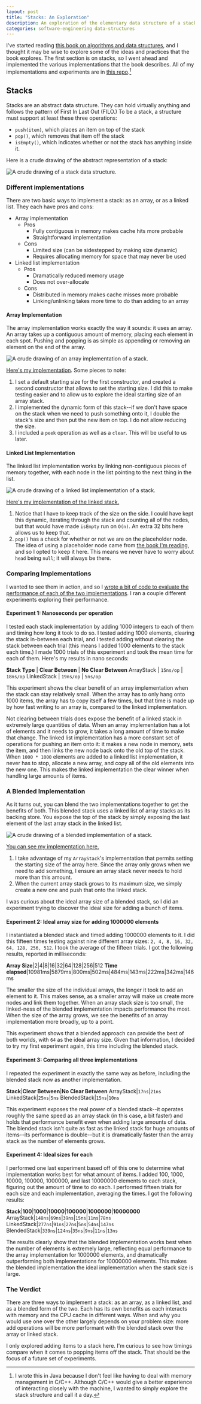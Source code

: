 ```yaml
---
layout: post
title: "Stacks: An Exploration"
description: An exploration of the elementary data structure of a stack, potential implementations, and their performance.
categories: software-engineering data-structures
---
```


I've started reading [this book on algorithms and data structures](https://www.amazon.com/Advanced-Data-Structures-Peter-Brass/dp/0521880378), and I thought it may be wise to explore some of the ideas and practices that the book explores. The first section is on stacks, so I went ahead and implemented the various implementations that the book describes. All of my implementations and experiments are in [this repo](https://github.com/cincospenguinos/AlgorithmsAndDataStructures).[^1]

## Stacks

Stacks are an abstract data structure. They can hold virtually anything and follows the pattern of First In Last Out (FILO.) To be a stack, a structure must support at least these three operations:

* `push(item)`, which places an item on top of the stack
* `pop()`, which removes that item off the stack
* `isEmpty()`, which indicates whether or not the stack has anything inside it.

Here is a crude drawing of the abstract representation of a stack:

<div class="image-container"><img class="big-image" alt="A crude drawing of a stack data structure." src="/blog/assets/images/stack_drawing.jpg" /></div>

### Different implementations

There are two basic ways to implement a stack: as an array, or as a linked list. They each have pros and cons:

* Array implementation
	* Pros
		* Fully contiguous in memory makes cache hits more probable
		* Straightforward implementation
	* Cons
		* Limited size (can be sidestepped by making size dynamic)
		* Requires allocating memory for space that may never be used
* Linked list implementation
	* Pros
		* Dramatically reduced memory usage
		* Does not over-allocate
	* Cons
		* Distributed in memory makes cache misses more probable
		* Linking/unlinking takes more time to do than adding to an array

#### Array Implementation

The array implementation works exactly the way it sounds: it uses an array. An array takes up a contiguous amount of memory, placing each element in each spot. Pushing and popping is as simple as appending or removing an element on the end of the array.

<div class="image-container"><img class="big-image" alt="A crude drawing of an array implementation of a stack." src="/blog/assets/images/array_stack_impl.jpg" /></div>

[Here's my implementation](https://github.com/cincospenguinos/AlgorithmsAndDataStructures/blob/master/src/main/java/usa/cincospenguinos/main/structures/stack/ArrayStack.java). Some pieces to note:

1. I set a default starting size for the first constructor, and created a second constructor that allows to set the starting size. I did this to make testing easier and to allow us to explore the ideal starting size of an array stack.
2. I implemented the dynamic form of this stack--if we don't have space on the stack when we need to push something onto it, I double the stack's size and then put the new item on top. I do not allow reducing the size.
3. I included a `peek` operation as well as a `clear`. This will be useful to us later.

#### Linked List Implementation

The linked list implementation works by linking non-contiguous pieces of memory together, with each node in the list pointing to the next thing in the list.

<div class="image-container"><img class="big-image" alt="A crude drawing of a linked list implementation of a stack." src="/blog/assets/images/linked_stack_impl.jpg" /></div>

[Here's my implementation of the linked stack.](https://github.com/cincospenguinos/AlgorithmsAndDataStructures/blob/master/src/main/java/usa/cincospenguinos/main/structures/stack/LinkedStack.java)

1. Notice that I have to keep track of the size on the side. I could have kept this dynamic, iterating through the stack and counting all of the nodes, but that would have made `isEmpty` run on `O(n)`. An extra 32 bits here allows us to keep that.
2. `pop()` has a check for whether or not we are on the placeholder node. The idea of using a placeholder node came from [the book I'm reading](https://www.amazon.com/Advanced-Data-Structures-Peter-Brass/dp/0521880378), and so I opted to keep it here. This means we never have to worry about `head` being `null`; it will always be there.

### Comparing Implementations

I wanted to see them in action, and so I [wrote a bit of code to evaluate the performance of each of the two implementations](https://github.com/cincospenguinos/AlgorithmsAndDataStructures/blob/master/src/test/java/usa/cincospenguinos/main/structures/stack/AbstractStackTest.java#L25). I ran a couple different experiments exploring their performance.

#### Experiment 1: Nanoseconds per operation

I tested each stack implementation by adding 1000 integers to each of them and timing how long it took to do so. I tested adding 1000 elements, clearing the stack in-between each trial, and I tested adding without clearing the stack between each trial (this means I added 1000 elements to the stack each time.) I made 1000 trials of this experiment and took the mean time for each of them. Here's my results in nano seconds:

**Stack Type** | **Clear Between** | **No Clear Between**
ArrayStack | `15ns/op` | `18ns/op`
LinkedStack | `19ns/op` | `5ns/op`

This experiment shows the clear benefit of an array implementation when the stack can stay relatively small. When the array has to only hang onto 1000 items, the array has to copy itself a few times, but that time is made up by how fast writing to an array is, compared to the linked implementation.

Not clearing between trials does expose the benefit of a linked stack in extremely large quantities of data. When an array implementation has a lot of elements and it needs to grow, it takes a long amount of time to make that change. The linked list implementation has a more constant set of operations for pushing an item onto it: it makes a new node in memory, sets the item, and then links the new node back onto the old top of the stack. When `1000 * 1000` elements are added to a linked list implementation, it never has to stop, allocate a new array, and copy all of the old elements into the new one. This makes the linked implementation the clear winner when handling large amounts of items.

### A Blended Implementation

As it turns out, you can blend the two implementations together to get the benefits of both. This blended stack uses a linked list of array stacks as its backing store. You expose the top of the stack by simply exposing the last element of the last array stack in the linked list.

<div class="image-container"><img class="big-image" alt="A crude drawing of a blended implementation of a stack." src="/blog/assets/images/blended_stack_impl.jpg" /></div>

[You can see my implementation here.](https://github.com/cincospenguinos/AlgorithmsAndDataStructures/blob/master/src/main/java/usa/cincospenguinos/main/structures/stack/BlendedStack.java)

1. I take advantage of my `ArrayStack`'s implementation that permits setting the starting size of the array here. Since the array only grows when we need to add something, I ensure an array stack never needs to hold more than this amount.
2. When the current array stack grows to its maximum size, we simply create a new one and push that onto the linked stack.

I was curious about the ideal array size of a blended stack, so I did an experiment trying to discover the ideal size for adding a bunch of items.

#### Experiment 2: Ideal array size for adding 1000000 elements

I instantiated a blended stack and timed adding 1000000 elements to it. I did this fifteen times testing against nine different array sizes: `2, 4, 8, 16, 32, 64, 128, 256, 512`. I took the average of the fifteen trials. I got the following results, reported in milliseconds:

**Array Size**|2|4|8|16|32|64|128|256|512
**Time elapsed**|10981ms|5879ms|800ms|502ms|484ms|143ms|222ms|342ms|146ms

The smaller the size of the individual arrays, the longer it took to add an element to it. This makes sense, as a smaller array will make us create more nodes and link them together. When an array stack size is too small, the linked-ness of the blended implementation impacts performance the most. When the size of the array grows, we see the benefits of an array implementation more broadly, up to a point.

This experiment shows that a blended approach can provide the best of both worlds, with `64` as the ideal array size. Given that information, I decided to try my first experiment again, this time including the blended stack.

#### Experiment 3: Comparing all three implementations

I repeated the experiment in exactly the same way as before, including the blended stack now as another implementation.


**Stack**|**Clear Between**|**No Clear Between**
ArrayStack|`17ns`|`21ns`
LinkedStack|`25ns`|`5ns`
BlendedStack|`15ns`|`10ns`

This experiment exposes the real power of a blended stack--it operates roughly the same speed as an array stack (in this case, a bit faster) and holds that performance benefit even when adding large amounts of data. The blended stack isn't quite as fast as the linked stack for huge amounts of items--its performance is double--but it is dramatically faster than the array stack as the number of elements grows.

#### Experiment 4: Ideal sizes for each

I performed one last experiment based off of this one to determine what implementation works best for what amount of items. I added 100, 1000, 10000, 100000, 1000000, and last 10000000 elements to each stack, figuring out the amount of time to do each. I performed fifteen trials for each size and each implementation, averaging the times. I got the following results:

**Stack**|**100**|**1000**|**10000**|**100000**|**1000000**|**10000000**
ArrayStack|`148ns`|`69ns`|`39ns`|`15ns`|`11ns`|`78ns`
LinkedStack|`277ns`|`91ns`|`27ns`|`5ns`|`54ns`|`147ns`
BlendedStack|`339ns`|`124ns`|`35ns`|`9ns`|`11ns`|`13ns`

The results clearly show that the blended implementation works best when the number of elements is extremely large, reflecting equal performance to the array implementation for 1000000 elements, and dramatically outperforming both implementations for 10000000 elements. This makes the blended implementation the ideal implementation when the stack size is large.

### The Verdict

There are three ways to implement a stack: as an array, as a linked list, and as a blended form of the two. Each has its own benefits as each interacts with memory and the CPU cache in different ways. When and why you would use one over the other largely depends on your problem size: more add operations will be more performant with the blended stack over the array or linked stack.

I only explored adding items to a stack here. I'm curious to see how timings compare when it comes to popping items off the stack. That should be the focus of a future set of experiments.

[^1]: I wrote this in Java because I don't feel like having to deal with memory management in C/C++. Although C/C++ would give a better experience of interacting closely with the machine, I wanted to simply explore the stack structure and call it a day.